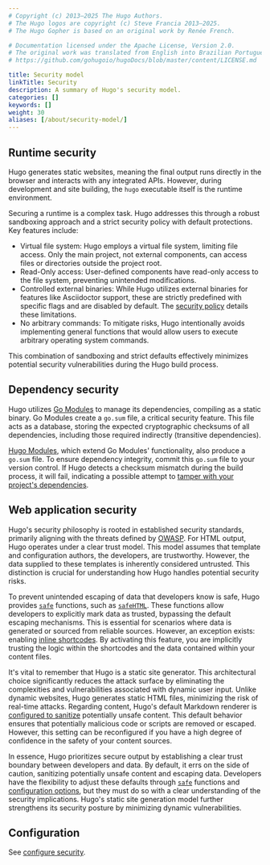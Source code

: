 ```yaml
---
# Copyright (c) 2013–2025 The Hugo Authors.
# The Hugo logos are copyright (c) Steve Francia 2013–2025.
# The Hugo Gopher is based on an original work by Renée French.

# Documentation licensed under the Apache License, Version 2.0.
# The original work was translated from English into Brazilian Portuguese.
# https://github.com/gohugoio/hugoDocs/blob/master/content/LICENSE.md

title: Security model
linkTitle: Security 
description: A summary of Hugo's security model.
categories: []
keywords: []
weight: 30
aliases: [/about/security-model/]
---
```


## Runtime security

Hugo generates static websites, meaning the final output runs directly in the browser and interacts with any integrated APIs. However, during development and site building, the `hugo` executable itself is the runtime environment.

Securing a runtime is a complex task. Hugo addresses this through a robust sandboxing approach and a strict security policy with default protections. Key features include:

- Virtual file system: Hugo employs a virtual file system, limiting file access. Only the main project, not external components, can access files or directories outside the project root.
- Read-Only access: User-defined components have read-only access to the file system, preventing unintended modifications.
- Controlled external binaries: While Hugo utilizes external binaries for features like Asciidoctor support, these are strictly predefined with specific flags and are disabled by default. The [security policy] details these limitations.
- No arbitrary commands: To mitigate risks, Hugo intentionally avoids implementing general functions that would allow users to execute arbitrary operating system commands.

This combination of sandboxing and strict defaults effectively minimizes potential security vulnerabilities during the Hugo build process.

[security policy]: /configuration/security/

## Dependency security

Hugo utilizes [Go Modules] to manage its dependencies, compiling as a static binary. Go Modules create a `go.sum` file, a critical security feature. This file acts as a database, storing the expected cryptographic checksums of all dependencies, including those required indirectly (transitive dependencies).

[Hugo Modules], which extend Go Modules' functionality, also produce a `go.sum` file. To ensure dependency integrity, commit this `go.sum` file to your version control. If Hugo detects a checksum mismatch during the build process, it will fail, indicating a possible attempt to [tamper with your project's dependencies].

[Go Modules]: https://go.dev/wiki/Modules#modules
[Hugo Modules]: /hugo-modules/
[tamper with your project's dependencies]: https://julienrenaux.fr/2019/12/20/github-actions-security-risk/

## Web application security

Hugo's security philosophy is rooted in established security standards, primarily aligning with the threats defined by [OWASP]. For HTML output, Hugo operates under a clear trust model. This model assumes that template and configuration authors, the developers, are trustworthy. However, the data supplied to these templates is inherently considered untrusted. This distinction is crucial for understanding how Hugo handles potential security risks.

[OWASP]: https://en.wikipedia.org/wiki/OWASP

To prevent unintended escaping of data that developers know is safe, Hugo provides  [`safe`] functions, such as [`safeHTML`]. These functions allow developers to explicitly mark data as trusted, bypassing the default escaping mechanisms. This is essential for scenarios where data is generated or sourced from reliable sources. However, an exception exists: enabling [inline shortcodes]. By activating this feature, you are implicitly trusting the logic within the shortcodes and the data contained within your content files.

[`safeHTML`]: /functions/safe/html/
[inline shortcodes]: /content-management/shortcodes/#inline

It's vital to remember that Hugo is a static site generator. This architectural choice significantly reduces the attack surface by eliminating the complexities and vulnerabilities associated with dynamic user input. Unlike dynamic websites, Hugo generates static HTML files, minimizing the risk of real-time attacks. Regarding content, Hugo's default Markdown renderer is [configured to sanitize] potentially unsafe content. This default behavior ensures that potentially malicious code or scripts are removed or escaped. However, this setting can be reconfigured if you have a high degree of confidence in the safety of your content sources.

[configured to sanitize]: /configuration/markup/#rendererunsafe

In essence, Hugo prioritizes secure output by establishing a clear trust boundary between developers and data. By default, it errs on the side of caution, sanitizing potentially unsafe content and escaping data. Developers have the flexibility to adjust these defaults through [`safe`] functions and [configuration options], but they must do so with a clear understanding of the security implications. Hugo's static site generation model further strengthens its security posture by minimizing dynamic vulnerabilities.

[`safe`]: /functions/safe
[configuration options]: /configuration/security

## Configuration

See [configure security](/configuration/security/).
